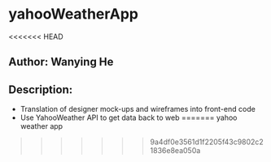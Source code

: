 # yahooWeatherApp
<<<<<<< HEAD

## Author: Wanying He

## Description: 
* Translation of designer mock-ups and wireframes into front-end code
* Use YahooWeather API to get data back to web
=======
yahoo weather app
>>>>>>> 9a4df0e3561d1f2205f43c9802c21836e8ea050a
